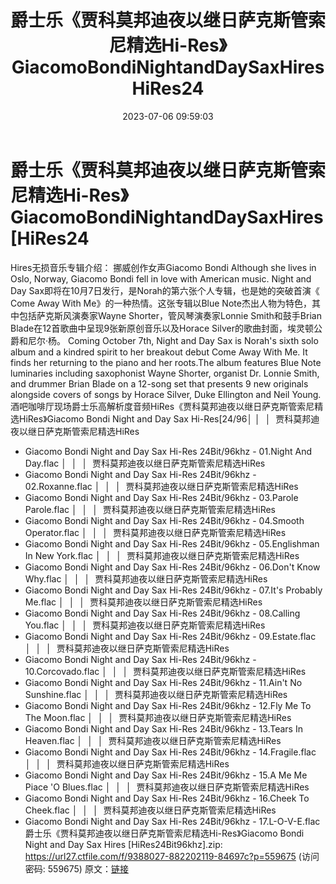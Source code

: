 ﻿---
title: 爵士乐《贾科莫邦迪夜以继日萨克斯管索尼精选Hi-Res》GiacomoBondiNightandDaySaxHiresHiRes24
date: 2023-07-06 09:59:03
categories: 古典音乐、新世纪、纯音雅乐
tags: 纯音雅乐
---
# 爵士乐《贾科莫邦迪夜以继日萨克斯管索尼精选Hi-Res》GiacomoBondiNightandDaySaxHires[HiRes24

Hires无损音乐专辑介绍：
挪威创作女声Giacomo Bondi Although she lives in Oslo, Norway, Giacomo
Bondi fell in love with American music.
Night and Day Sax即将在10月7日发行，是Norah的第六张个人专辑，也是她的突破首演《 Come Away
With Me》的一种热情。这张专辑以Blue Note杰出人物为特色，其中包括萨克斯风演奏家Wayne
Shorter，管风琴演奏家Lonnie Smith和鼓手Brian Blade在12首歌曲中呈现9张新原创音乐以及Horace
Silver的歌曲封面，埃灵顿公爵和尼尔·杨。
Coming October 7th, Night and Day Sax is Norah's sixth solo album
and a kindred spirit to her breakout debut Come Away With Me. It
finds her returning to the piano and her roots.The album features
Blue Note luminaries including saxophonist Wayne Shorter, organist
Dr. Lonnie Smith, and drummer Brian Blade on a 12-song set that
presents 9 new originals alongside covers of songs by Horace
Silver, Duke Ellington and Neil Young.
酒吧咖啡厅现场爵士乐高解析度音频HiRes《贾科莫邦迪夜以继日萨克斯管索尼精选HiRes》Giacomo Bondi Night
and Day Sax Hi-Res[24/96│
│  │  贾科莫邦迪夜以继日萨克斯管索尼精选HiRes
- Giacomo Bondi Night and Day Sax Hi-Res 24Bit/96khz - 01.Night And
Day.flac
│  │  │  贾科莫邦迪夜以继日萨克斯管索尼精选HiRes
- Giacomo Bondi Night and Day Sax Hi-Res 24Bit/96khz -
02.Roxanne.flac
│  │  │  贾科莫邦迪夜以继日萨克斯管索尼精选HiRes
- Giacomo Bondi Night and Day Sax Hi-Res 24Bit/96khz - 03.Parole
Parole.flac
│  │  │  贾科莫邦迪夜以继日萨克斯管索尼精选HiRes
- Giacomo Bondi Night and Day Sax Hi-Res 24Bit/96khz - 04.Smooth
Operator.flac
│  │  │  贾科莫邦迪夜以继日萨克斯管索尼精选HiRes
- Giacomo Bondi Night and Day Sax Hi-Res 24Bit/96khz -
05.Englishman In New York.flac
│  │  │  贾科莫邦迪夜以继日萨克斯管索尼精选HiRes
- Giacomo Bondi Night and Day Sax Hi-Res 24Bit/96khz - 06.Don't
Know Why.flac
│  │  │  贾科莫邦迪夜以继日萨克斯管索尼精选HiRes
- Giacomo Bondi Night and Day Sax Hi-Res 24Bit/96khz - 07.It's
Probably Me.flac
│  │  │  贾科莫邦迪夜以继日萨克斯管索尼精选HiRes
- Giacomo Bondi Night and Day Sax Hi-Res 24Bit/96khz - 08.Calling
You.flac
│  │  │  贾科莫邦迪夜以继日萨克斯管索尼精选HiRes
- Giacomo Bondi Night and Day Sax Hi-Res 24Bit/96khz -
09.Estate.flac
│  │  │  贾科莫邦迪夜以继日萨克斯管索尼精选HiRes
- Giacomo Bondi Night and Day Sax Hi-Res 24Bit/96khz -
10.Corcovado.flac
│  │  │  贾科莫邦迪夜以继日萨克斯管索尼精选HiRes
- Giacomo Bondi Night and Day Sax Hi-Res 24Bit/96khz - 11.Ain't No
Sunshine.flac
│  │  │  贾科莫邦迪夜以继日萨克斯管索尼精选HiRes
- Giacomo Bondi Night and Day Sax Hi-Res 24Bit/96khz - 12.Fly Me To
The Moon.flac
│  │  │  贾科莫邦迪夜以继日萨克斯管索尼精选HiRes
- Giacomo Bondi Night and Day Sax Hi-Res 24Bit/96khz - 13.Tears In
Heaven.flac
│  │  │  贾科莫邦迪夜以继日萨克斯管索尼精选HiRes
- Giacomo Bondi Night and Day Sax Hi-Res 24Bit/96khz -
14.Fragile.flac
│  │  │  贾科莫邦迪夜以继日萨克斯管索尼精选HiRes
- Giacomo Bondi Night and Day Sax Hi-Res 24Bit/96khz - 15.A Me Me
Piace 'O Blues.flac
│  │  │  贾科莫邦迪夜以继日萨克斯管索尼精选HiRes
- Giacomo Bondi Night and Day Sax Hi-Res 24Bit/96khz - 16.Cheek To
Cheek.flac
│  │  │  贾科莫邦迪夜以继日萨克斯管索尼精选HiRes
- Giacomo Bondi Night and Day Sax Hi-Res 24Bit/96khz -
17.L-O-V-E.flac
爵士乐《贾科莫邦迪夜以继日萨克斯管索尼精选Hi-Res》Giacomo Bondi Night and Day Sax Hires
[HiRes24Bit96khz].zip: https://url27.ctfile.com/f/9388027-882202119-84697c?p=559675
(访问密码: 559675)
原文：[链接](https://blog.sina.com.cn/s/blog_1647c7e76010312l6.html)